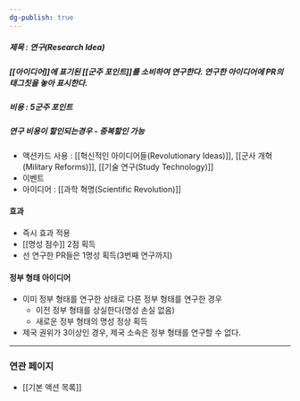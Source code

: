 ```yaml
---
dg-publish: true
---
```

##### 제목 : 연구(Research Idea)
##### [[아이디어]]에 표기된 [[군주 포인트]]를 소비하여 연구한다. 연구한 아이디어에 PR의 태그칫을 놓아 표시한다.
##### 비용 : 5군주 포인트
##### 연구 비용이 할인되는경우 - 중복할인 가능
- 액션카드 사용 : [[혁신적인 아이디어들(Revolutionary Ideas)]], [[군사 개혁(Military Reforms)]], [[기술 연구(Study Technology)]]
- 이벤트
- 아이디어 : [[과학 혁명(Scientific Revolution)]]
#### 효과
- 즉시 효과 적용
- [[명성 점수]] 2점 획득
- 선 연구한 PR들은 1명성 획득(3번째 연구까지)

#### 정부 형태 아이디어
- 이미 정부 형태를 연구한 상태로 다른 정부 형태를 연구한 경우
  * 이전 정부 형태를 상실한다(명성 손실 없음)
  * 새로운 정부 형태의 명성 정상 획득
- 제국 권위가 3이상인 경우, 제국 소속은 정부 형태를 연구할 수 없다.

---
### 연관 페이지
- [[기본 액션 목록]]
